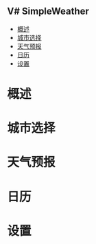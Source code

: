V# SimpleWeather
---------------
<!-- TOC -->

- [概述](#概述)
- [城市选择](#城市选择)
- [天气预报](#天气预报)
- [日历](#日历)
- [设置](#设置)

<!-- /TOC -->
# 概述
# 城市选择
# 天气预报
# 日历
# 设置